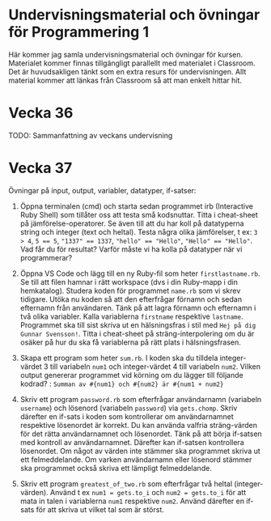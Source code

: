 # Undervisningsmaterial och övningar för Programmering 1

Här kommer jag samla undervisningsmaterial och övningar för kursen. Materialet kommer finnas tillgängligt parallellt med materialet i Classroom. Det är huvudsakligen tänkt som en extra resurs för undervisningen. Allt material kommer att länkas från Classroom så att man enkelt hittar hit.
&nbsp;  

# Vecka 36

TODO: Sammanfattning av veckans undervisning
&nbsp;  

# Vecka 37

Övningar på input, output, variabler, datatyper, if-satser:

  1. Öppna terminalen (cmd) och starta sedan programmet irb (Interactive Ruby Shell) som tillåter oss att testa små kodsnuttar. Titta i cheat-sheet på jämförelse-operatorer. Se även till att du har koll på datatyperna string och integer (text och heltal). Testa några olika jämförelser, t ex: `3 > 4`, `5 == 5`, `"1337" == 1337`, `"hello" == "Hello"`, `"Hello" == "Hello"`. Vad får du för resultat? Varför måste vi ha kolla på datatyper när vi programmerar?
  
  2. Öppna VS Code och lägg till en ny Ruby-fil som heter `firstlastname.rb`. Se till att filen hamnar i rätt workspace (dvs i din Ruby-mapp i din hemkatalog). Studera koden för programmet `name.rb` som vi skrev tidigare. Utöka nu koden så att den efterfrågar förnamn och sedan efternamn från användaren. Tänk på att lagra förnamn och efternamn i två olika variabler. Kalla variablerna `firstname` respektive `lastname`. Programmet ska till sist skriva ut en hälsningsfras i stil med `Hej på dig Gunnar Svensson!`. Titta i cheat-sheet på sträng-interpolering om du är osäker på hur du ska få variablerna på rätt plats i hälsningsfrasen.
  
  3. Skapa ett program som heter `sum.rb`. I koden ska du tilldela integer-värdet 3 till variabeln `num1` och integer-värdet 4 till variabeln `num2`. Vilken output genererar programmet vid körning om du lägger till följande kodrad? :
  `Summan av #{num1} och #{num2} är #{num1 + num2}`

  4. Skriv ett program `password.rb` som efterfrågar användarnamn (variabeln `username`) och lösenord (variabeln `password`) via `gets.chomp`. Skriv därefter en if-sats i koden som kontrollerar om användarnamnet respektive lösenordet är korrekt. Du kan använda valfria sträng-värden för det rätta användarnamnet och lösenordet. Tänk på att börja if-satsen med kontroll av användarnamnet. Därefter kan if-satsen kontrollera lösenordet. Om något av värden inte stämmer ska programmet skriva ut ett felmeddelande. Om varken användarnamn eller lösenord stämmer ska programmet också skriva ett lämpligt felmeddelande.

  5. Skriv ett program `greatest_of_two.rb` som efterfrågar två heltal (integer-värden). Använd t ex `num1 = gets.to_i` och `num2 = gets.to_i` för att mata in talen i variablerna `num1` respektive `num2`. Använd därefter en if-sats för att skriva ut vilket tal som är störst.
&nbsp;  



